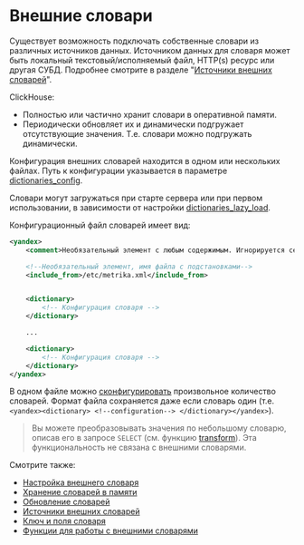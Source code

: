 <a name="dicts-external_dicts"></a>

# Внешние словари

Существует возможность подключать собственные словари из различных источников данных. Источником данных для словаря может быть локальный текстовый/исполняемый файл, HTTP(s) ресурс или другая СУБД. Подробнее смотрите в разделе "[Источники внешних словарей](external_dicts_dict_sources.md#dicts-external_dicts_dict_sources)".

ClickHouse:

-   Полностью или частично хранит словари в оперативной памяти.
-   Периодически обновляет их и динамически подгружает отсутствующие значения. Т.е. словари можно подгружать динамически.

Конфигурация внешних словарей находится в одном или нескольких файлах. Путь к конфигурации указывается в параметре [dictionaries_config](../../operations/server_settings/settings.md#server_settings-dictionaries_config).

Словари могут загружаться при старте сервера или при первом использовании, в зависимости от настройки [dictionaries_lazy_load](../../operations/server_settings/settings.md#server_settings-dictionaries_lazy_load).

Конфигурационный файл словарей имеет вид:

```xml
<yandex>
    <comment>Необязательный элемент с любым содержимым. Игнорируется сервером ClickHouse.</comment>

    <!--Необязательный элемент, имя файла с подстановками-->
    <include_from>/etc/metrika.xml</include_from>


    <dictionary>
        <!-- Конфигурация словаря -->
    </dictionary>

    ...

    <dictionary>
        <!-- Конфигурация словаря -->
    </dictionary>
</yandex>
```

В одном файле можно [сконфигурировать](external_dicts_dict.md#dicts-external_dicts_dict) произвольное количество словарей. Формат файла сохраняется даже если словарь один (т.е. `<yandex><dictionary> <!--configuration--> </dictionary></yandex>`).

>Вы можете преобразовывать значения по небольшому словарю, описав его в запросе `SELECT` (см. функцию [transform](../functions/other_functions.md#other_functions-transform)). Эта функциональность не связана с внешними словарями.


Смотрите также:

- [Настройка внешнего словаря](external_dicts_dict.md#dicts-external_dicts_dict)
- [Хранение словарей в памяти](external_dicts_dict_layout.md#dicts-external_dicts_dict_layout)
- [Обновление словарей](external_dicts_dict_lifetime.md#dicts-external_dicts_dict_lifetime)
- [Источники внешних словарей](external_dicts_dict_sources.md#dicts-external_dicts_dict_sources)
- [Ключ и поля словаря](external_dicts_dict_structure.md#dicts-external_dicts_dict_structure)
- [Функции для работы с внешними словарями](../functions/ext_dict_functions.md#ext_dict_functions)
